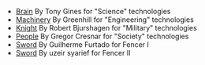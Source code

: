 -   [Brain](https://thenounproject.com/term/brain/64073/) By Tony Gines for "Science" technologies
-   [Machinery](https://thenounproject.com/term/machinery/1170931/) By Greenhill for "Engineering" technologies
-   [Knight](https://thenounproject.com/term/knight/1026633/) By Robert Bjurshagen for "Military" technologies
-   [People](https://thenounproject.com/term/people/670317/) By Gregor Cresnar for "Society" technologies
-   [Sword](https://thenounproject.com/search/?q=Sword&i=1215443) By Guilherme Furtado for Fencer I
-   [Sword](https://thenounproject.com/search/?q=Sword&i=1432662) By uzeir syarief for Fencer II
